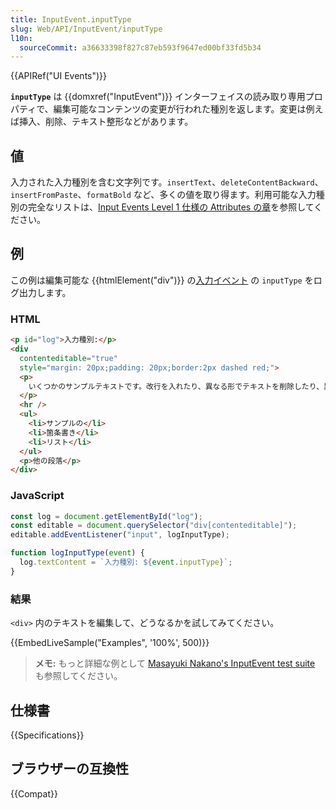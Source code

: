 ```yaml
---
title: InputEvent.inputType
slug: Web/API/InputEvent/inputType
l10n:
  sourceCommit: a36633398f827c87eb593f9647ed00bf33fd5b34
---
```


{{APIRef("UI Events")}}

**`inputType`** は {{domxref("InputEvent")}} インターフェイスの読み取り専用プロパティで、編集可能なコンテンツの変更が行われた種別を返します。変更は例えば挿入、削除、テキスト整形などがあります。

## 値

入力された入力種別を含む文字列です。`insertText`、`deleteContentBackward`、`insertFromPaste`、`formatBold` など、多くの値を取り得ます。利用可能な入力種別の完全なリストは、[Input Events Level 1 仕様の Attributes の章](https://rawgit.com/w3c/input-events/v1/index.html#interface-InputEvent-Attributes)を参照してください。

## 例

この例は編集可能な {{htmlElement("div")}} の[入力イベント](/ja/docs/Web/API/HTMLElement/input_event) の `inputType` をログ出力します。

### HTML

```html
<p id="log">入力種別:</p>
<div
  contenteditable="true"
  style="margin: 20px;padding: 20px;border:2px dashed red;">
  <p>
    いくつかのサンプルテキストです。改行を入れたり、異なる形でテキストを削除したり、異なるコンテンツを貼り付けたりしてみてください。
  </p>
  <hr />
  <ul>
    <li>サンプルの</li>
    <li>箇条書き</li>
    <li>リスト</li>
  </ul>
  <p>他の段落</p>
</div>
```

### JavaScript

```js
const log = document.getElementById("log");
const editable = document.querySelector("div[contenteditable]");
editable.addEventListener("input", logInputType);

function logInputType(event) {
  log.textContent = `入力種別: ${event.inputType}`;
}
```

### 結果

`<div>` 内のテキストを編集して、どうなるかを試してみてください。

{{EmbedLiveSample("Examples", '100%', 500)}}

> **メモ:** もっと詳細な例として [Masayuki Nakano's InputEvent test suite](https://d-toybox.com/studio/lib/input_event_viewer.html) も参照してください。

## 仕様書

{{Specifications}}

## ブラウザーの互換性

{{Compat}}
